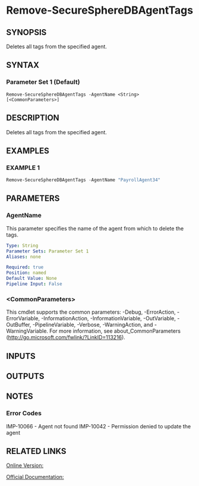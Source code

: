 ﻿# Remove-SecureSphereDBAgentTags

## SYNOPSIS
Deletes all tags from the specified agent.

## SYNTAX

### Parameter Set 1 (Default)
```
Remove-SecureSphereDBAgentTags -AgentName <String> [<CommonParameters>]
```

## DESCRIPTION
Deletes all tags from the specified agent.

## EXAMPLES

### EXAMPLE 1

```powershell
Remove-SecureSphereDBAgentTags -AgentName "PayrollAgent34"
```

## PARAMETERS

### AgentName
This parameter specifies the name of the agent from which to delete the tags.

```yaml
Type: String
Parameter Sets: Parameter Set 1
Aliases: none

Required: true
Position: named
Default Value: None
Pipeline Input: False
```

### \<CommonParameters\>
This cmdlet supports the common parameters: -Debug, -ErrorAction, -ErrorVariable, -InformationAction, -InformationVariable, -OutVariable, -OutBuffer, -PipelineVariable, -Verbose, -WarningAction, and -WarningVariable. For more information, see about_CommonParameters (http://go.microsoft.com/fwlink/?LinkID=113216).

## INPUTS

## OUTPUTS

## NOTES

### Error Codes
IMP-10066 - Agent not found
IMP-10042 - Permission denied to update the agent

## RELATED LINKS

[Online Version:](https://github.com/akshinmustafayev/Documentation/MD)

[Official Documentation:](https://docs.imperva.com/bundle/v13.6-api-reference-guide/page/61670.htm)



